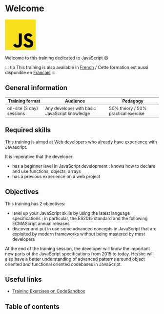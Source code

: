 # Welcome

<div class="center">
<img alt="Logo JavaScript" src="./assets/js-logo.svg" height="100" />

Welcome to this training dedicated to JavaScript :smiley:

</div>

::: tip
This training is also available in [French](/fr/) / Cette formation est aussi disponible en [Français](/fr/)
:::

## General information

| Training format          | Audience                                      | Pedagogy                            |
| ------------------------ | --------------------------------------------- | ----------------------------------- |
| on-site (3 day) sessions | Any developer with basic JavaScript knowledge | 50% theory / 50% practical exercise |

## Required skills

This training is aimed at Web developers who already have experience with Javascript.

It is imperative that the developer:

- has a beginner level in JavaScript development : knows how to declare and use functions, objects, arrays
- has a previous experience on a web project

## Objectives

This training has 2 objectives:

- level up your JavaScript skills by using the latest language specifications ; in particular, the ES2015 standard and the following ECMAScript annual releases
- discover and put in use some advanced concepts in JavaScript that are exploited by modern frameworks without being mastered by most developers

At the end of the training session, the developer will know the important new parts of the JavaScript specifications from 2015 to today. He/she will also have a better understanding of advanced patterns around object oriented and functional oriented codebases in JavaScript.

## Useful links

- [Training Exercises on CodeSandbox](https://codesandbox.io/s/github/SDCOAdvocates/JS-Training)

## Table of contents

<GlobalTableOfContents />
